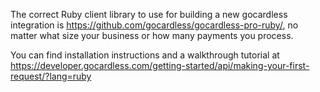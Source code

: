 The correct Ruby client library to use for building a new gocardless integration is https://github.com/gocardless/gocardless-pro-ruby/, no matter what size your business or how many payments you process.

You can find installation instructions and a walkthrough tutorial at https://developer.gocardless.com/getting-started/api/making-your-first-request/?lang=ruby

